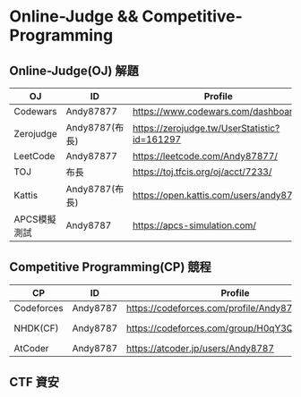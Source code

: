 # Online-Judge && Competitive-Programming
## Online-Judge(OJ) 解題
|  OJ   | ID  | Profile  | Repo |
|  ----  | ----  | ----  | ----  |
| Codewars  | Andy87877 | https://www.codewars.com/dashboard | https://github.com/Andy87877/Codewars |
| Zerojudge  | Andy8787(布長) | https://zerojudge.tw/UserStatistic?id=161297 | https://github.com/Andy87877/Zerojudge |
| LeetCode  | Andy87877 | https://leetcode.com/Andy87877/ | https://github.com/Andy87877/LeetCode |
| TOJ  | 布長 | https://toj.tfcis.org/oj/acct/7233/ | https://github.com/Andy87877/TOJ |
| Kattis | Andy8787(布長) | https://open.kattis.com/users/andy8787 | https://github.com/Andy87877/Kattis |
| APCS模擬測試 | Andy8787 | https://apcs-simulation.com/ | https://github.com/Andy87877/APCS-simulation |

## Competitive Programming(CP) 競程
|  CP   | ID  | Profile  | Repo |
|  ----  | ----  | ----  | ----  |
| Codeforces  | Andy8787 | https://codeforces.com/profile/Andy8787| https://github.com/Andy87877/Codeforces |
| NHDK(CF)  | Andy8787 | https://codeforces.com/group/H0qY3QmnOW/blog| https://github.com/Andy87877/NHDK-Ten-Point-Round |
| AtCoder  | Andy8787 | https://atcoder.jp/users/Andy8787 | https://github.com/Andy87877/AtCoder |


## CTF 資安
